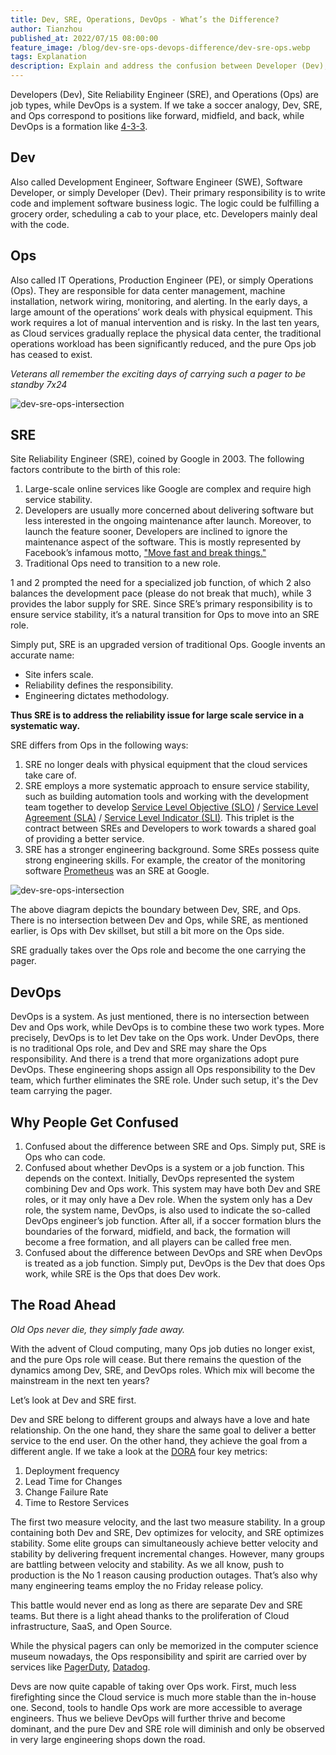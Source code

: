 ```yaml
---
title: Dev, SRE, Operations, DevOps - What’s the Difference?
author: Tianzhou
published_at: 2022/07/15 08:00:00
feature_image: /blog/dev-sre-ops-devops-difference/dev-sre-ops.webp
tags: Explanation
description: Explain and address the confusion between Developer (Dev), Site Reliability Engineer (SRE), (Operations) Ops and DevOps.
---
```


Developers (Dev), Site Reliability Engineer (SRE), and Operations (Ops) are job types, while DevOps is a system. If we take a soccer analogy, Dev, SRE, and Ops correspond to positions like forward, midfield, and back, while DevOps is a formation like [4-3-3](<https://en.wikipedia.org/wiki/Formation_(association_football)#4%E2%80%933%E2%80%933>).

## Dev

Also called Development Engineer, Software Engineer (SWE), Software Developer, or simply Developer (Dev). Their primary responsibility is to write code and implement software business logic. The logic could be fulfilling a grocery order, scheduling a cab to your place, etc. Developers mainly deal with the code.

## Ops

Also called IT Operations, Production Engineer (PE), or simply Operations (Ops). They are responsible for data center management, machine installation, network wiring, monitoring, and alerting. In the early days, a large amount of the operations’ work deals with physical equipment. This work requires a lot of manual intervention and is risky. In the last ten years, as Cloud services gradually replace the physical data center, the traditional operations workload has been significantly reduced, and the pure Ops job has ceased to exist.

_Veterans all remember the exciting days of carrying such a pager to be standby 7x24_

![dev-sre-ops-intersection](/blog/dev-sre-ops-devops-difference/pager.webp)

## SRE

Site Reliability Engineer (SRE), coined by Google in 2003. The following factors contribute to the birth of this role:

1. Large-scale online services like Google are complex and require high service stability.
1. Developers are usually more concerned about delivering software but less interested in the ongoing maintenance after launch. Moreover, to launch the feature sooner, Developers are inclined to ignore the maintenance aspect of the software. This is mostly represented by Facebook’s infamous motto, ["Move fast and break things."](https://en.wikipedia.org/wiki/Meta_Platforms#History)
1. Traditional Ops need to transition to a new role.

1 and 2 prompted the need for a specialized job function, of which 2 also balances the development pace (please do not break that much), while 3 provides the labor supply for SRE. Since SRE’s primary responsibility is to ensure service stability, it’s a natural transition for Ops to move into an SRE role.

Simply put, SRE is an upgraded version of traditional Ops. Google invents an accurate name:

- Site infers scale.
- Reliability defines the responsibility.
- Engineering dictates methodology.

**Thus SRE is to address the reliability issue for large scale service in a systematic way.**

SRE differs from Ops in the following ways:

1. SRE no longer deals with physical equipment that the cloud services take care of.
1. SRE employs a more systematic approach to ensure service stability, such as building automation tools and working with the development team together to develop [Service Level Objective (SLO)](https://en.wikipedia.org/wiki/Service-level_objective) / [Service Level Agreement (SLA)](https://en.wikipedia.org/wiki/Service-level_agreement) / [Service Level Indicator (SLI)](https://en.wikipedia.org/wiki/Service_level_indicator). This triplet is the contract between SREs and Developers to work towards a shared goal of providing a better service.
1. SRE has a stronger engineering background. Some SREs possess quite strong engineering skills. For example, the creator of the monitoring software [Prometheus](https://prometheus.io/) was an SRE at Google.

![dev-sre-ops-intersection](/blog/dev-sre-ops-devops-difference/dev-sre-ops.webp)

The above diagram depicts the boundary between Dev, SRE, and Ops. There is no intersection between Dev and Ops, while SRE, as mentioned earlier, is Ops with Dev skillset, but still a bit more on the Ops side.

SRE gradually takes over the Ops role and become the one carrying the pager.

## DevOps

DevOps is a system. As just mentioned, there is no intersection between Dev and Ops work, while DevOps is to combine these two work types. More precisely, DevOps is to let Dev take on the Ops work. Under DevOps, there is no traditional Ops role, and Dev and SRE may share the Ops responsibility. And there is a trend that more organizations adopt pure DevOps. These engineering shops assign all Ops responsibility to the Dev team, which further eliminates the SRE role. Under such setup, it's the Dev team carrying the pager.

## Why People Get Confused

1. Confused about the difference between SRE and Ops. Simply put, SRE is Ops who can code.
1. Confused about whether DevOps is a system or a job function. This depends on the context. Initially, DevOps represented the system combining Dev and Ops work. This system may have both Dev and SRE roles, or it may only have a Dev role. When the system only has a Dev role, the system name, DevOps, is also used to indicate the so-called DevOps engineer’s job function. After all, if a soccer formation blurs the boundaries of the forward, midfield, and back, the formation will become a free formation, and all players can be called free men.
1. Confused about the difference between DevOps and SRE when DevOps is treated as a job function. Simply put, DevOps is the Dev that does Ops work, while SRE is the Ops that does Dev work.

## The Road Ahead

_Old Ops never die, they simply fade away._

With the advent of Cloud computing, many Ops job duties no longer exist, and the pure Ops role will cease. But there remains the question of the dynamics among Dev, SRE, and DevOps roles. Which mix will become the mainstream in the next ten years?

Let’s look at Dev and SRE first.

Dev and SRE belong to different groups and always have a love and hate relationship. On the one hand, they share the same goal to deliver a better service to the end user. On the other hand, they achieve the goal from a different angle. If we take a look at the [DORA](https://www.devops-research.com/research.html) four key metrics:

1. Deployment frequency
1. Lead Time for Changes
1. Change Failure Rate
1. Time to Restore Services

The first two measure velocity, and the last two measure stability. In a group containing both Dev and SRE, Dev optimizes for velocity, and SRE optimizes stability. Some elite groups can simultaneously achieve better velocity and stability by delivering frequent incremental changes. However, many groups are battling between velocity and stability. As we all know, push to production is the No 1 reason causing production outages. That’s also why many engineering teams employ the no Friday release policy.

This battle would never end as long as there are separate Dev and SRE teams. But there is a light ahead thanks to the proliferation of Cloud infrastructure, SaaS, and Open Source.

While the physical pagers can only be memorized in the computer science museum nowadays, the Ops responsibility and spirit are carried over by services like [PagerDuty](https://pagerduty.com), [Datadog](https://datadog.com).

Devs are now quite capable of taking over Ops work. First, much less firefighting since the Cloud service is much more stable than the in-house one. Second, tools to handle Ops work are more accessible to average engineers. Thus we believe DevOps will further thrive and become dominant, and the pure Dev and SRE role will diminish and only be observed in very large engineering shops down the road.
